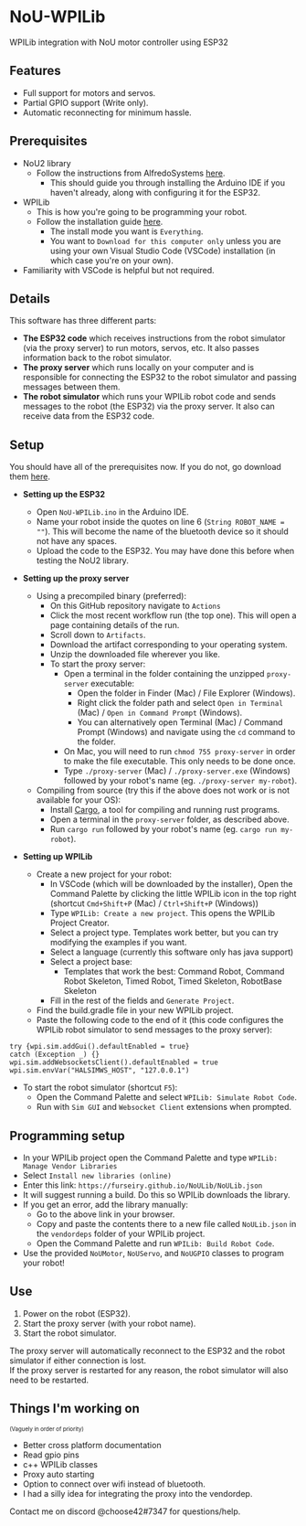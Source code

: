 # NoU-WPILib
WPILib integration with NoU motor controller using ESP32
## Features
- Full support for motors and servos.
- Partial GPIO support (Write only).
- Automatic reconnecting for minimum hassle.
## Prerequisites
- NoU2 library
  - Follow the instructions from AlfredoSystems [here](https://github.com/AlfredoSystems/Alfredo-NoU2).
    - This should guide you through installing the Arduino IDE if you haven't already, along with configuring it for the ESP32.
- WPILib
  - This is how you're going to be programming your robot.
  - Follow the installation guide [here](https://docs.wpilib.org/en/stable/docs/zero-to-robot/step-2/wpilib-setup.html).
    - The install mode you want is `Everything`.
    - You want to `Download for this computer only` unless you are using your own Visual Studio Code (VSCode) installation (in which case you're on your own).
- Familiarity with VSCode is helpful but not required.
## Details
This software has three different parts:
  - **The ESP32 code** which receives instructions from the robot simulator (via the proxy server) to run motors, servos, etc. It also passes information back to the robot simulator.
  - **The proxy server** which runs locally on your computer and is responsible for connecting the ESP32 to the robot simulator and passing messages between them.
  - **The robot simulator** which runs your WPILib robot code and sends messages to the robot (the ESP32) via the proxy server. It also can receive data from the ESP32 code. 
## Setup
You should have all of the prerequisites now. If you do not, go download them [here](https://github.com/afredge/NoU2-wpilib#Prerequisites).

- **Setting up the ESP32**
  - Open `NoU-WPILib.ino` in the Arduino IDE.
  - Name your robot inside the quotes on line 6 (`String ROBOT_NAME = ""`). This will become the name of the bluetooth device so it should not have any spaces.
  - Upload the code to the ESP32. You may have done this before when testing the NoU2 library.
- **Setting up the proxy server**
  - Using a precompiled binary (preferred):
    - On this GitHub repository navigate to `Actions`
    - Click the most recent workflow run (the top one). This will open a page containing details of the run.
    - Scroll down to `Artifacts`.
    - Download the artifact corresponding to your operating system.
    - Unzip the downloaded file wherever you like.
    - To start the proxy server:
      - Open a terminal in the folder containing the unzipped `proxy-server` executable:
        - Open the folder in Finder (Mac) / File Explorer (Windows).
        - Right click the folder path and select `Open in Terminal` (Mac) / `Open in Command Prompt` (Windows).
        - You can alternatively open Terminal (Mac) / Command Prompt (Windows) and navigate using the `cd` command to the folder.
      - On Mac, you will need to run `chmod 755 proxy-server` in order to make the file executable. This only needs to be done once.
      - Type `./proxy-server` (Mac) / `./proxy-server.exe` (Windows) followed by your robot's name (eg. `./proxy-server my-robot`).
  - Compiling from source (try this if the above does not work or is not available for your OS):
    - Install [Cargo](https://www.rust-lang.org/tools/install), a tool for compiling and running rust programs.
    - Open a terminal in the `proxy-server` folder, as described above.
    - Run `cargo run` followed by your robot's name (eg. `cargo run my-robot`).

- **Setting up WPILib**
  - Create a new project for your robot:
    - In VSCode (which will be downloaded by the installer), Open the Command Palette by clicking the little WPILib icon in the top right (shortcut `Cmd+Shift+P` (Mac) / `Ctrl+Shift+P` (Windows))
    - Type `WPILib: Create a new project`. This opens the WPILib Project Creator.
    - Select a project type. Templates work better, but you can try modifying the examples if you want.
    - Select a language (currently this software only has java support)
    - Select a project base:
      - Templates that work the best: Command Robot, Command Robot Skeleton, Timed Robot, Timed Skeleton, RobotBase Skeleton
    - Fill in the rest of the fields and `Generate Project`.
  - Find the build.gradle file in your new WPILib project.
  - Paste the following code to the end of it (this code configures the WPILib robot simulator to send messages to the proxy server):
~~~
try {wpi.sim.addGui().defaultEnabled = true}
catch (Exception _) {}
wpi.sim.addWebsocketsClient().defaultEnabled = true
wpi.sim.envVar("HALSIMWS_HOST", "127.0.0.1")
~~~
  - To start the robot simulator (shortcut `F5`):
    - Open the Command Palette and select `WPILib: Simulate Robot Code`.
    - Run with `Sim GUI` and `Websocket Client` extensions when prompted.
## Programming setup
- In your WPILib project open the Command Palette and type `WPILib: Manage Vendor Libraries`
- Select `Install new libraries (online)`
- Enter this link: `https://furseiry.github.io/NoULib/NoULib.json`
- It will suggest running a build. Do this so WPILib downloads the library.
- If you get an error, add the library manually:
  - Go to the above link in your browser.
  - Copy and paste the contents there to a new file called `NoULib.json` in the `vendordeps` folder of your WPILib project.
  - Open the Command Palette and run `WPILib: Build Robot Code`.
- Use the provided `NoUMotor`, `NoUServo`, and `NoUGPIO` classes to program your robot! 
## Use
1. Power on the robot (ESP32). 
2. Start the proxy server (with your robot name).
3. Start the robot simulator.

The proxy server will automatically reconnect to the ESP32 and the robot simulator if either connection is lost.  
If the proxy server is restarted for any reason, the robot simulator will also need to be restarted.
 
## Things I'm working on 
<sup><sup>(Vaguely in order of priority)
- Better cross platform documentation
- Read gpio pins
- c++ WPILib classes
- Proxy auto starting
- Option to connect over wifi instead of bluetooth.
- I had a silly idea for integrating the proxy into the vendordep.

Contact me on discord @choose42#7347 for questions/help.
